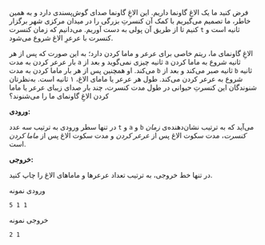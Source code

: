 فرض کنید ما یک الاغ گاونما داریم. این الاغِ گاونما صدای گوش‌پسندی دارد و به همین خاطر، ما تصمیم می‌گیریم با کمک آن کنسرتِ بزرگی را در میدان مرکزی شهر برگزار کنیم تا از طریق آن پولی به دست آوریم. می‌دانیم که زمان کنسرت 
`t` ثانیه است و کنسرت با عرعرِ الاغ شروع می‌شود.

الاغِ گاونمای ما، ریتم خاصی برای عرعر و ماما کردن دارد؛ به این صورت که پس از هر بار عرعر کردن به مدت 
`a` ثانیه چیزی نمی‌گوید و بعد از 
`a` ثانیه شروع به ماما کردن می‌کند. او همچنین پس از هر بار ماما کردن به مدت 
`b` ثانیه صبر می‌کند و بعد از 
`b` ثانیه شروع به عرعر کردن می‌کند. طول هر عرعر یا مامای الاغ، ۱ ثانیه است.
به‌نظرتان شنوندگان این کنسرتِ حیوانی در طول مدت کنسرت، چند بار صدای زیبای عرعر یا ماما کردن الاغِ گاونمای ما را می‌شنوند؟

**ورودی:**

در تنها سطر ورودی به ترتیب سه عدد 
`t` و 
`a` و 
`b‌` می‌آید که به ترتیب نشان‌دهنده‌ی *زمان کنسرت*، مدت سکوت الاغ پس از *عرعر کردن* و مدت سکوت الاغ پس از *ماما کردن* است.

**خروجی:**

در تنها خط خروجی، به ترتیب تعداد عرعرها و ماماهای الاغ را چاپ کنید.

ورودی نمونه
```plaintext
5 1 1
```
خروجی نمونه
```plaintext
2 1
```
